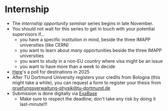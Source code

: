 # Internship

* The _internship opportunity seminar_ series begins in late November.
* You should not wait for this series to get in touch with your potential supervisors if…
  * you have a specific institution in mind, beside the three IMAPP universities (like CERN)
  * you want to learn about _many_ opportunities beside the three IMAPP universities
  * you want to study in a non-EU country where visa might be an issue
  * you want to have more than a week to decide
* [Here](https://strawpoll.com/3RnYX1WNWye/results)'s a poll for destinations in 2025
* After TU Dortmund University registers your credits from Bologna (this might take a while), you can request a form to register your thesis from [pruefungsverwaltung-physik@tu-dortmund.de](mailto:pruefungsverwaltung-physik@tu-dortmund.de)
* Submission is done digitally via [ExaBase](https://webapps.itmc.tu-dortmund.de/webapps/prod/dev/exabase/)
  * Make sure to respect the deadline; don't take any risk by doing it last-minute!!!
